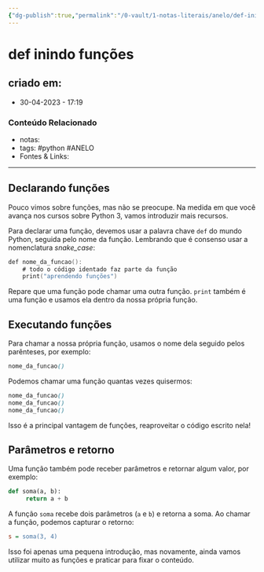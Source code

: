 ```yaml
---
{"dg-publish":true,"permalink":"/0-vault/1-notas-literais/anelo/def-inindo-funcoes/","tags":["python","ANELO"],"dgHomeLink":true,"dgShowLocalGraph":true,"dgShowFileTree":true,"dgEnableSearch":true}
---
```


# def inindo funções

## criado em: 
-  30-04-2023 - 17:19

### Conteúdo Relacionado
- notas: 
- tags: #python #ANELO 
- Fontes & Links: 

---

## Declarando funções

Pouco vimos sobre funções, mas não se preocupe. Na medida em que você avança nos cursos sobre Python 3, vamos introduzir mais recursos.

Para declarar uma função, devemos usar a palavra chave `def` do mundo Python, seguida pelo nome da função. Lembrando que é consenso usar a nomenclatura _snake_case_:

```kotlin
def nome_da_funcao():
    # todo o código identado faz parte da função
    print("aprendendo funções")
```

Repare que uma função pode chamar uma outra função. `print` também é uma função e usamos ela dentro da nossa própria função.

## Executando funções

Para chamar a nossa própria função, usamos o nome dela seguido pelos parênteses, por exemplo:

```scss
nome_da_funcao()
```

Podemos chamar uma função quantas vezes quisermos:

```scss
nome_da_funcao()
nome_da_funcao()
nome_da_funcao()
```

Isso é a principal vantagem de funções, reaproveitar o código escrito nela!

## Parâmetros e retorno

Uma função também pode receber parâmetros e retornar algum valor, por exemplo:

```python
def soma(a, b):
     return a + b
```

A função `soma` recebe dois parâmetros (`a` e `b`) e retorna a soma. Ao chamar a função, podemos capturar o retorno:

```ini
s = soma(3, 4) 
```

Isso foi apenas uma pequena introdução, mas novamente, ainda vamos utilizar muito as funções e praticar para fixar o conteúdo.